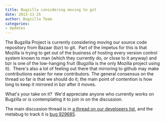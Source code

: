 ```yaml
---
title: Bugzilla considering moving to git
date: 2013-11-25
author: Bugzilla Team
categories:
- Updates
---
```

The Bugzilla Project is currently considering moving our source code
repository from Bazaar (bzr) to git.  Part of the impetus for this is
that Mozilla is trying to get out of the business of hosting every
version control system known to man (which they currently do, or close
to it anyway) and bzr is one of the low-hanging fruit (Bugzilla is the
only Mozilla project using it).  There's also a lot of feeling out there
that mirroring to github may make contributions easier for new
contributors. The general consensus on the thread so far is that we
should do it; the main point of contention is how long to keep it
mirrored in bzr after it moves.

What's your take on it?  We'd appreciate anyone who currently works on
Bugzilla or is contemplating it to join in on the discussion.

The main discussion thread is in [a thread on our developers
list](https://groups.google.com/forum/#!topic/mozilla.dev.apps.bugzilla/VkMOOQx3oYs/discussion),
and the metabug to track it is
[bug 929685](https://bugzilla.mozilla.org/show_bug.cgi?id=929685).
